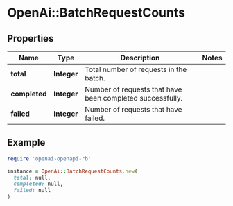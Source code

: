 # OpenAi::BatchRequestCounts

## Properties

| Name | Type | Description | Notes |
| ---- | ---- | ----------- | ----- |
| **total** | **Integer** | Total number of requests in the batch. |  |
| **completed** | **Integer** | Number of requests that have been completed successfully. |  |
| **failed** | **Integer** | Number of requests that have failed. |  |

## Example

```ruby
require 'openai-openapi-rb'

instance = OpenAi::BatchRequestCounts.new(
  total: null,
  completed: null,
  failed: null
)
```

